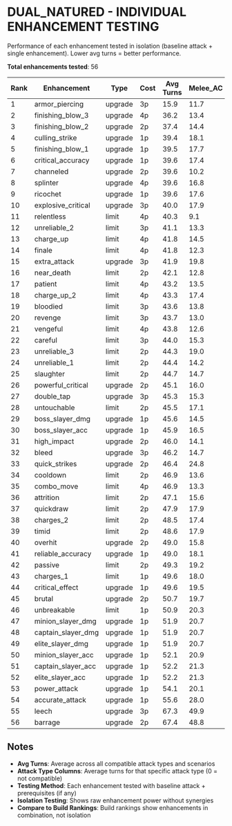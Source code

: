 # DUAL_NATURED - INDIVIDUAL ENHANCEMENT TESTING

Performance of each enhancement tested in isolation (baseline attack + single enhancement).
Lower avg turns = better performance.

**Total enhancements tested**: 56

| Rank | Enhancement | Type | Cost | Avg Turns | Melee_AC | Melee_DG | Ranged | Area | Direct |
|---|---|---|---|---|---|---|---|---|---|
| 1 | armor_piercing | upgrade | 3p | 15.9 | 11.7 | 13.1 | 16.2 | 18.2 | 16.8 |
| 2 | finishing_blow_3 | upgrade | 4p | 36.2 | 13.4 | 14.1 | 17.2 | 0.0 | 100.0 |
| 3 | finishing_blow_2 | upgrade | 2p | 37.4 | 14.4 | 15.4 | 19.8 | 0.0 | 100.0 |
| 4 | culling_strike | upgrade | 1p | 39.4 | 18.1 | 16.1 | 23.5 | 0.0 | 100.0 |
| 5 | finishing_blow_1 | upgrade | 1p | 39.5 | 17.7 | 16.4 | 23.8 | 0.0 | 100.0 |
| 6 | critical_accuracy | upgrade | 1p | 39.6 | 17.4 | 17.1 | 23.8 | 0.0 | 100.0 |
| 7 | channeled | upgrade | 2p | 39.6 | 10.2 | 9.6 | 10.1 | 7.7 | 100.0 |
| 8 | splinter | upgrade | 4p | 39.6 | 16.8 | 17.2 | 24.5 | 0.0 | 100.0 |
| 9 | ricochet | upgrade | 1p | 39.6 | 17.6 | 17.1 | 23.8 | 0.0 | 100.0 |
| 10 | explosive_critical | upgrade | 3p | 40.0 | 17.9 | 17.4 | 24.8 | 0.0 | 100.0 |
| 11 | relentless | limit | 4p | 40.3 | 9.1 | 8.7 | 10.7 | 13.2 | 100.0 |
| 12 | unreliable_2 | limit | 3p | 41.1 | 13.3 | 12.3 | 12.5 | 8.4 | 100.0 |
| 13 | charge_up | limit | 4p | 41.8 | 14.5 | 13.2 | 14.4 | 8.5 | 100.0 |
| 14 | finale | limit | 4p | 41.8 | 12.3 | 12.2 | 13.6 | 12.9 | 100.0 |
| 15 | extra_attack | upgrade | 3p | 41.9 | 19.8 | 19.9 | 27.8 | 0.0 | 100.0 |
| 16 | near_death | limit | 2p | 42.1 | 12.8 | 11.7 | 14.3 | 13.9 | 100.0 |
| 17 | patient | limit | 4p | 43.2 | 13.5 | 13.6 | 16.2 | 15.9 | 100.0 |
| 18 | charge_up_2 | limit | 4p | 43.3 | 17.4 | 16.4 | 17.6 | 8.6 | 100.0 |
| 19 | bloodied | limit | 3p | 43.6 | 13.8 | 13.7 | 16.6 | 17.6 | 100.0 |
| 20 | revenge | limit | 3p | 43.7 | 13.0 | 12.9 | 16.1 | 20.0 | 100.0 |
| 21 | vengeful | limit | 4p | 43.8 | 12.6 | 13.0 | 16.6 | 20.8 | 100.0 |
| 22 | careful | limit | 3p | 44.0 | 15.3 | 14.2 | 19.1 | 15.2 | 100.0 |
| 23 | unreliable_3 | limit | 2p | 44.3 | 19.0 | 17.5 | 18.5 | 10.8 | 100.0 |
| 24 | unreliable_1 | limit | 2p | 44.4 | 14.2 | 14.1 | 18.6 | 19.3 | 100.0 |
| 25 | slaughter | limit | 2p | 44.7 | 14.7 | 12.7 | 18.6 | 22.1 | 100.0 |
| 26 | powerful_critical | upgrade | 2p | 45.1 | 16.0 | 16.3 | 19.3 | 19.1 | 100.0 |
| 27 | double_tap | upgrade | 3p | 45.3 | 15.3 | 14.9 | 19.5 | 22.1 | 100.0 |
| 28 | untouchable | limit | 2p | 45.5 | 17.1 | 16.1 | 20.7 | 18.9 | 100.0 |
| 29 | boss_slayer_dmg | upgrade | 1p | 45.6 | 14.5 | 15.4 | 19.7 | 24.2 | 100.0 |
| 30 | boss_slayer_acc | upgrade | 1p | 45.9 | 16.5 | 14.2 | 20.4 | 24.6 | 100.0 |
| 31 | high_impact | upgrade | 2p | 46.0 | 14.1 | 15.5 | 19.6 | 26.7 | 100.0 |
| 32 | bleed | upgrade | 3p | 46.2 | 14.7 | 13.8 | 21.0 | 27.8 | 100.0 |
| 33 | quick_strikes | upgrade | 2p | 46.4 | 24.8 | 22.4 | 38.3 | 0.0 | 100.0 |
| 34 | cooldown | limit | 2p | 46.9 | 13.6 | 12.5 | 15.2 | 39.9 | 100.0 |
| 35 | combo_move | limit | 4p | 46.9 | 13.3 | 13.3 | 16.9 | 37.8 | 100.0 |
| 36 | attrition | limit | 2p | 47.1 | 15.6 | 14.4 | 21.8 | 30.8 | 100.0 |
| 37 | quickdraw | limit | 2p | 47.9 | 17.9 | 16.0 | 25.3 | 28.3 | 100.0 |
| 38 | charges_2 | limit | 2p | 48.5 | 17.4 | 15.7 | 23.6 | 34.2 | 100.0 |
| 39 | timid | limit | 2p | 48.6 | 17.9 | 17.3 | 25.3 | 31.2 | 100.0 |
| 40 | overhit | upgrade | 2p | 49.0 | 15.8 | 17.2 | 24.0 | 36.7 | 100.0 |
| 41 | reliable_accuracy | upgrade | 1p | 49.0 | 18.1 | 16.7 | 22.6 | 36.4 | 100.0 |
| 42 | passive | limit | 2p | 49.3 | 19.2 | 18.3 | 25.9 | 32.2 | 100.0 |
| 43 | charges_1 | limit | 1p | 49.6 | 18.0 | 16.7 | 24.8 | 38.2 | 100.0 |
| 44 | critical_effect | upgrade | 1p | 49.6 | 19.5 | 18.7 | 26.7 | 33.0 | 100.0 |
| 45 | brutal | upgrade | 2p | 50.7 | 19.7 | 17.5 | 27.9 | 39.0 | 100.0 |
| 46 | unbreakable | limit | 1p | 50.9 | 20.3 | 19.6 | 28.5 | 37.2 | 100.0 |
| 47 | minion_slayer_dmg | upgrade | 1p | 51.9 | 20.7 | 19.7 | 28.4 | 42.5 | 100.0 |
| 48 | captain_slayer_dmg | upgrade | 1p | 51.9 | 20.7 | 19.7 | 28.4 | 42.5 | 100.0 |
| 49 | elite_slayer_dmg | upgrade | 1p | 51.9 | 20.7 | 19.7 | 28.4 | 42.5 | 100.0 |
| 50 | minion_slayer_acc | upgrade | 1p | 52.1 | 20.9 | 19.7 | 29.0 | 43.0 | 100.0 |
| 51 | captain_slayer_acc | upgrade | 1p | 52.2 | 21.3 | 19.2 | 29.3 | 43.1 | 100.0 |
| 52 | elite_slayer_acc | upgrade | 1p | 52.2 | 21.3 | 19.2 | 29.3 | 43.1 | 100.0 |
| 53 | power_attack | upgrade | 1p | 54.1 | 20.1 | 24.8 | 32.2 | 47.7 | 100.0 |
| 54 | accurate_attack | upgrade | 1p | 55.6 | 28.0 | 21.1 | 36.0 | 48.5 | 100.0 |
| 55 | leech | upgrade | 3p | 67.3 | 49.9 | 43.2 | 76.0 | 0.0 | 100.0 |
| 56 | barrage | upgrade | 2p | 67.4 | 48.8 | 45.5 | 75.2 | 0.0 | 100.0 |

## Notes

- **Avg Turns**: Average across all compatible attack types and scenarios
- **Attack Type Columns**: Average turns for that specific attack type (0 = not compatible)
- **Testing Method**: Each enhancement tested with baseline attack + prerequisites (if any)
- **Isolation Testing**: Shows raw enhancement power without synergies
- **Compare to Build Rankings**: Build rankings show enhancements in combination, not isolation
